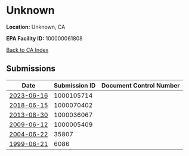 # Unknown

**Location:** Unknown, CA

**EPA Facility ID:** 100000061808

[Back to CA Index](../../index.md)

## Submissions

| Date | Submission ID | Document Control Number |
|------|--------------|-------------------------|
| [2023-06-16](submissions/1000105714.md) | 1000105714 |  |
| [2018-06-15](submissions/1000070402.md) | 1000070402 |  |
| [2013-08-30](submissions/1000036067.md) | 1000036067 |  |
| [2009-06-12](submissions/1000005409.md) | 1000005409 |  |
| [2004-06-22](submissions/35807.md) | 35807 |  |
| [1999-06-21](submissions/6086.md) | 6086 |  |
